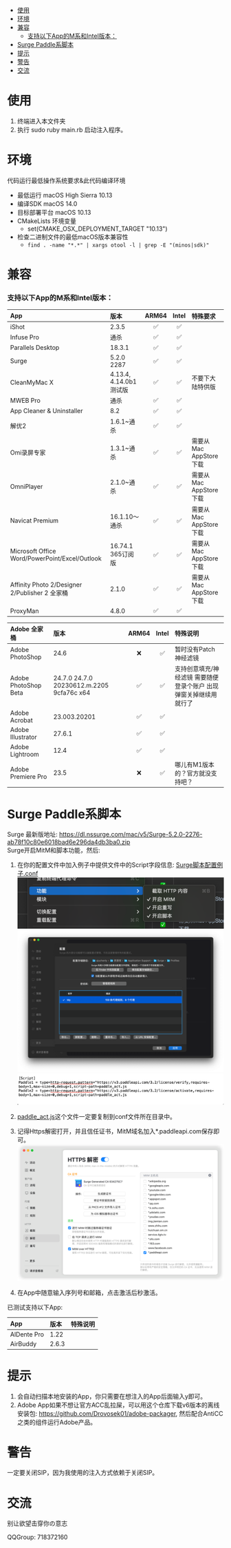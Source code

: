 <!-- TOC -->

* [使用](#使用)
* [环境](#环境)
* [兼容](#兼容)
    * [支持以下App的M系和Intel版本：](#支持以下app的m系和intel版本)
* [Surge Paddle系脚本](#surge-paddle系脚本)
* [提示](#提示)
* [警告](#警告)
* [交流](#交流)

<!-- TOC -->

# 使用

1. 终端进入本文件夹
2. 执行 sudo ruby main.rb 启动注入程序。

# 环境

代码运行最低操作系统要求&此代码编译环境

- 最低运行 macOS High Sierra 10.13
- 编译SDK macOS 14.0
- 目标部署平台 macOS 10.13
- CMakeLists 环境变量
    - set(CMAKE_OSX_DEPLOYMENT_TARGET "10.13")
- 检查二进制文件的最低macOS版本兼容性
    - ```find . -name "*.*" | xargs otool -l | grep -E "(minos|sdk)"```

# 兼容

### 支持以下App的M系和Intel版本：

| App                                            | 版本                   | ARM64 | Intel | 特殊要求               |
|:-----------------------------------------------|:---------------------|:-----:|:-----:|:-------------------|
| iShot                                          | 2.3.5                |   ✅   |   ✅   |                    | 
| Infuse Pro                                     | 通杀                   |   ✅   |   ✅   |                    | 
| Parallels Desktop                              | 18.3.1               |   ✅   |   ✅   |                    | 
| Surge                                          | 5.2.0 2287           |   ✅   |   ✅   |                    | 
| CleanMyMac X                                   | 4.13.4, 4.14.0b1 测试版 |   ✅   |   ✅   | 不要下大陆特供版           | 
| MWEB Pro                                       | 通杀                   |   ✅   |   ✅   |                    | 
| App Cleaner & Uninstaller                      | 8.2                  |   ✅   |   ✅   |                    | 
| 解优2                                            | 1.6.1~通杀             |   ✅   |   ✅   |                    | 
| Omi录屏专家                                        | 1.3.1~通杀             |   ✅   |   ✅   | 需要从Mac AppStore 下载 | 
| OmniPlayer                                     | 2.1.0~通杀             |   ✅   |   ✅   | 需要从Mac AppStore 下载 |
| Navicat Premium                                | 16.1.10～通杀           |   ✅   |   ✅   | 需要从Mac AppStore 下载 |
| Microsoft Office Word/PowerPoint/Excel/Outlook | 16.74.1 365订阅版       |   ✅   |   ✅   | 需要从Mac AppStore 下载 |
| Affinity Photo 2/Designer 2/Publisher 2 全家桶    | 2.1.0                |   ✅   |   ✅   | 需要从Mac AppStore 下载 |
| ProxyMan                                       | 4.8.0                |   ✅   |   ✅   |                    |

| Adobe 全家桶            | 版本                                        | ARM64 | Intel | 特殊说明                               |
|:---------------------|:------------------------------------------|:-----:|:-----:|:-----------------------------------|
| Adobe PhotoShop      | 24.6                                      |   ❌   |   ✅   | 暂时没有Patch神经滤镜                      |
| Adobe PhotoShop Beta | 24.7.0 24.7.0 20230612.m.2205 9cfa76c x64 |   ✅   |   ✅   | 支持创意填充/神经滤镜 需要随便登录个账户 出现弹窗关掉继续用就行了 |
| Adobe Acrobat        | 23.003.20201                              |   ✅   |   ✅   |                                    |
| Adobe Illustrator    | 27.6.1                                    |   ✅   |   ✅   |                                    |
| Adobe Lightroom      | 12.4                                      |   ✅   |   ✅   |                                    |
| Adobe Premiere Pro   | 23.5                                      |   ❌   |   ✅   | 哪儿有M1版本的？官方就没支持吧？                  |

# Surge Paddle系脚本

Surge 最新版地址: https://dl.nssurge.com/mac/v5/Surge-5.2.0-2276-ab78f10c80e6018bad6e296da4db3ba0.zip <br>
Surge开启MitM和脚本功能，然后:

1. 在你的配置文件中加入例子中提供文件中的Script字段信息:
   [Surge脚本配置例子.conf](Surge%E6%BF%80%E6%B4%BB%E8%84%9A%E6%9C%AC%2FSurge%E8%84%9A%E6%9C%AC%E9%85%8D%E7%BD%AE%E4%BE%8B%E5%AD%90.conf)
   ![img.png](imgs/img.png)
   ![img_1.png](imgs/img_1.png)
   ![img_1.png](imgs/img_2.png)

2. [paddle_act.js](Surge%E6%BF%80%E6%B4%BB%E8%84%9A%E6%9C%AC%2Fpaddle_act.js)这个文件一定要复制到conf文件所在目录中。

3. 记得Https解密打开，并且信任证书，MitM域名加入*.paddleapi.com保存即可。
   ![img.png](imgs/img3.png)

4. 在App中随意输入序列号和邮箱，点击激活后秒激活。

已测试支持以下App:

| App         | 版本    | 特殊说明 |
|:------------|:------|:-----|
| AlDente Pro | 1.22  |      |
| AirBuddy    | 2.6.3 |      |

# 提示

1. 会自动扫描本地安装的App，你只需要在想注入的App后面输入y即可。
2. Adobe App如果不想让官方ACC乱拉屎，可以用这个仓库下载v6版本的离线安装包: https://github.com/Drovosek01/adobe-packager,
   然后配合AntiCC之类的组件运行Adobe产品。

# 警告

一定要关闭SIP，因为我使用的注入方式依赖于关闭SIP。

# 交流

别让欲望击穿你の意志

QQGroup: 718372160
